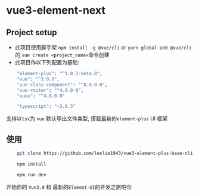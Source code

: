 # vue3-element-next


## Project setup
- 此项目使用脚手架 `npm install -g @vue/cli` or `yarn global add @vue/cli` 的 `vue create <project_name>`命令创建
- 此项目作以下列配置为基础:
```bash
    "element-plus": "^1.0.1-beta.0",
    "vue": "^3.0.0",
    "vue-class-component": "^8.0.0-0",
    "vue-router": "^4.0.0-0",
    "vuex": "^4.0.0-0"

    "typescript": "~3.9.3"
```
支持以`tsx`为 `vue` 默认导出文件类型, 搭载最新的`element-plus` UI 框架

## 使用
```bash
    git clone https://github.com/leslie1943/vue3-element-plus-base-cli.git
```

```bash
    npm install
```

```bash
    npm run dev
```

开始你的 `Vue3.0` 和 最新的`Element-UI`的开发之旅吧🙃